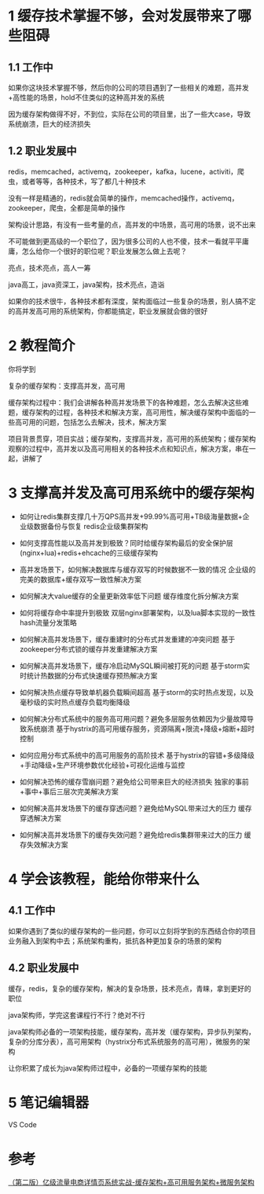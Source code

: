 # 1 缓存技术掌握不够，会对发展带来了哪些阻碍
## 1.1 工作中
如果你这块技术掌握不够，然后你的公司的项目遇到了一些相关的难题，高并发+高性能的场景，hold不住类似的这种高并发的系统

因为缓存架构做得不好，不到位，实际在公司的项目里，出了一些大case，导致系统崩溃，巨大的经济损失

## 1.2 职业发展中

redis，memcached，activemq，zookeeper，kafka，lucene，activiti，爬虫，或者等等，各种技术，写了都几十种技术

没有一样是精通的，redis就会简单的操作，memcached操作，activemq，zookeeper，爬虫，全都是简单的操作

架构设计思路，有没有一些考量的点，高并发的中场景，高可用的场景，说不出来

不可能做到更高级的一个职位了，因为很多公司的人也不傻，技术一看就平平庸庸，怎么给你一个很好的职位呢？职业发展怎么做上去呢？

亮点，技术亮点，高人一筹

java高工，java资深工，java架构，技术亮点，造诣

如果你的技术很牛，各种技术都有深度，架构面临过一些复杂的场景，别人搞不定的高并发高可用的系统架构，你都能搞定，职业发展就会做的很好

# 2 教程简介
你将学到

复杂的缓存架构：支撑高并发，高可用

缓存架构过程中：我们会讲解各种高并发场景下的各种难题，怎么去解决这些难题，缓存架构的过程，各种技术和解决方案，高可用性，解决缓存架构中面临的一些高可用的问题，包括怎么去解决，技术，解决方案

项目背景贯穿，项目实战；缓存架构，支撑高并发，高可用的系统架构；缓存架构观察的过程中，高并发以及高可用相关的各种技术点和知识点，解决方案，串在一起，讲解了
# 3 支撑高并发及高可用系统中的缓存架构
- 如何让redis集群支撑几十万QPS高并发+99.99%高可用+TB级海量数据+企业级数据备份与恢复
redis企业级集群架构

- 如何支撑高性能以及高并发到极致？同时给缓存架构最后的安全保护层
(nginx+lua)+redis+ehcache的三级缓存架构

- 高并发场景下，如何解决数据库与缓存双写的时候数据不一致的情况
企业级的完美的数据库+缓存双写一致性解决方案

- 如何解决大value缓存的全量更新效率低下问题
缓存维度化拆分解决方案

- 如何将缓存命中率提升到极致
双层nginx部署架构，以及lua脚本实现的一致性hash流量分发策略

- 如何解决高并发场景下，缓存重建时的分布式并发重建的冲突问题
基于zookeeper分布式锁的缓存并发重建解决方案

- 如何解决高并发场景下，缓存冷启动MySQL瞬间被打死的问题
基于storm实时统计热数据的分布式快速缓存预热解决方案

- 如何解决热点缓存导致单机器负载瞬间超高
基于storm的实时热点发现，以及毫秒级的实时热点缓存负载均衡降级

- 如何解决分布式系统中的服务高可用问题？避免多层服务依赖因为少量故障导致系统崩溃
基于hystrix的高可用缓存服务，资源隔离+限流+降级+熔断+超时控制

- 如何应用分布式系统中的高可用服务的高阶技术
基于hystrix的容错+多级降级+手动降级+生产环境参数优化经验+可视化运维与监控

- 如何解决恐怖的缓存雪崩问题？避免给公司带来巨大的经济损失
独家的事前+事中+事后三层次完美解决方案

- 如何解决高并发场景下的缓存穿透问题？避免给MySQL带来过大的压力
缓存穿透解决方案

- 如何解决高并发场景下的缓存失效问题？避免给redis集群带来过大的压力
缓存失效解决方案

# 4 学会该教程，能给你带来什么
## 4.1 工作中
如果你遇到了类似的缓存架构的一些问题，你可以立刻将学到的东西结合你的项目业务融入到架构中去；系统架构重构，抵抗各种更加复杂的场景的架构

## 4.2 职业发展中
缓存，redis，复杂的缓存架构，解决的复杂场景，技术亮点，青睐，拿到更好的职位

java架构师，学完这套课程行不行？绝对不行

java架构师必备的一项架构技能，缓存架构，高并发（缓存架构，异步队列架构，复杂的分库分表），高可用架构（hystrix分布式系统服务的高可用），微服务的架构

让你积累了成长为java架构师过程中，必备的一项缓存架构的技能

# 5 笔记编辑器

VS Code

# 参考
[（第二版）亿级流量电商详情页系统实战-缓存架构+高可用服务架构+微服务架构](https://www.roncoo.com/view/35)
